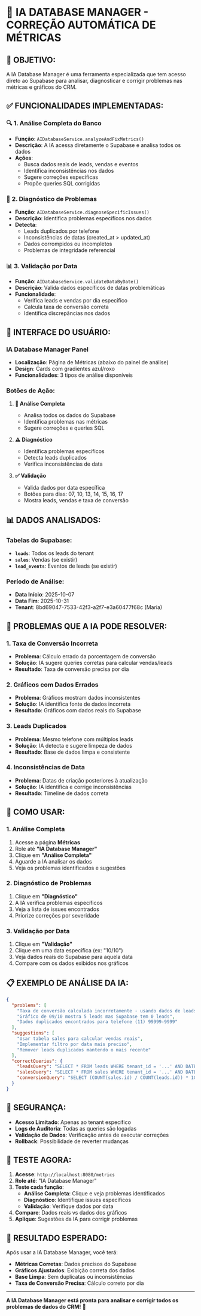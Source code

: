 # 🤖 IA DATABASE MANAGER - CORREÇÃO AUTOMÁTICA DE MÉTRICAS

## 🎯 **OBJETIVO:**

A IA Database Manager é uma ferramenta especializada que tem acesso direto ao Supabase para analisar, diagnosticar e corrigir problemas nas métricas e gráficos do CRM.

## ✅ **FUNCIONALIDADES IMPLEMENTADAS:**

### 🔍 **1. Análise Completa do Banco**
- **Função**: `AIDatabaseService.analyzeAndFixMetrics()`
- **Descrição**: A IA acessa diretamente o Supabase e analisa todos os dados
- **Ações**:
  - Busca dados reais de leads, vendas e eventos
  - Identifica inconsistências nos dados
  - Sugere correções específicas
  - Propõe queries SQL corrigidas

### 🔧 **2. Diagnóstico de Problemas**
- **Função**: `AIDatabaseService.diagnoseSpecificIssues()`
- **Descrição**: Identifica problemas específicos nos dados
- **Detecta**:
  - Leads duplicados por telefone
  - Inconsistências de datas (created_at > updated_at)
  - Dados corrompidos ou incompletos
  - Problemas de integridade referencial

### 📊 **3. Validação por Data**
- **Função**: `AIDatabaseService.validateDataByDate()`
- **Descrição**: Valida dados específicos de datas problemáticas
- **Funcionalidade**:
  - Verifica leads e vendas por dia específico
  - Calcula taxa de conversão correta
  - Identifica discrepâncias nos dados

## 🎨 **INTERFACE DO USUÁRIO:**

### **IA Database Manager Panel**
- **Localização**: Página de Métricas (abaixo do painel de análise)
- **Design**: Cards com gradientes azul/roxo
- **Funcionalidades**: 3 tipos de análise disponíveis

### **Botões de Ação:**

1. **🧠 Análise Completa**
   - Analisa todos os dados do Supabase
   - Identifica problemas nas métricas
   - Sugere correções e queries SQL

2. **⚠️ Diagnóstico**
   - Identifica problemas específicos
   - Detecta leads duplicados
   - Verifica inconsistências de data

3. **✅ Validação**
   - Valida dados por data específica
   - Botões para dias: 07, 10, 13, 14, 15, 16, 17
   - Mostra leads, vendas e taxa de conversão

## 📊 **DADOS ANALISADOS:**

### **Tabelas do Supabase:**
- **`leads`**: Todos os leads do tenant
- **`sales`**: Vendas (se existir)
- **`lead_events`**: Eventos de leads (se existir)

### **Período de Análise:**
- **Data Início**: 2025-10-07
- **Data Fim**: 2025-10-31
- **Tenant**: 8bd69047-7533-42f3-a2f7-e3a60477f68c (Maria)

## 🔧 **PROBLEMAS QUE A IA PODE RESOLVER:**

### **1. Taxa de Conversão Incorreta**
- **Problema**: Cálculo errado da porcentagem de conversão
- **Solução**: IA sugere queries corretas para calcular vendas/leads
- **Resultado**: Taxa de conversão precisa por dia

### **2. Gráficos com Dados Errados**
- **Problema**: Gráficos mostram dados inconsistentes
- **Solução**: IA identifica fonte de dados incorreta
- **Resultado**: Gráficos com dados reais do Supabase

### **3. Leads Duplicados**
- **Problema**: Mesmo telefone com múltiplos leads
- **Solução**: IA detecta e sugere limpeza de dados
- **Resultado**: Base de dados limpa e consistente

### **4. Inconsistências de Data**
- **Problema**: Datas de criação posteriores à atualização
- **Solução**: IA identifica e corrige inconsistências
- **Resultado**: Timeline de dados correta

## 🚀 **COMO USAR:**

### **1. Análise Completa**
1. Acesse a página **Métricas**
2. Role até **"IA Database Manager"**
3. Clique em **"Análise Completa"**
4. Aguarde a IA analisar os dados
5. Veja os problemas identificados e sugestões

### **2. Diagnóstico de Problemas**
1. Clique em **"Diagnóstico"**
2. A IA verifica problemas específicos
3. Veja a lista de issues encontrados
4. Priorize correções por severidade

### **3. Validação por Data**
1. Clique em **"Validação"**
2. Clique em uma data específica (ex: "10/10")
3. Veja dados reais do Supabase para aquela data
4. Compare com os dados exibidos nos gráficos

## 📋 **EXEMPLO DE ANÁLISE DA IA:**

```json
{
  "problems": [
    "Taxa de conversão calculada incorretamente - usando dados de leads em vez de vendas",
    "Gráfico de 09/10 mostra 5 leads mas Supabase tem 0 leads",
    "Dados duplicados encontrados para telefone (11) 99999-9999"
  ],
  "suggestions": [
    "Usar tabela sales para calcular vendas reais",
    "Implementar filtro por data mais preciso",
    "Remover leads duplicados mantendo o mais recente"
  ],
  "correctQueries": {
    "leadsQuery": "SELECT * FROM leads WHERE tenant_id = '...' AND DATE(created_at) = '2025-10-10'",
    "salesQuery": "SELECT * FROM sales WHERE tenant_id = '...' AND DATE(created_at) = '2025-10-10'",
    "conversionQuery": "SELECT (COUNT(sales.id) / COUNT(leads.id)) * 100 as conversion_rate FROM leads LEFT JOIN sales ON leads.id = sales.lead_id"
  }
}
```

## 🔐 **SEGURANÇA:**

- **Acesso Limitado**: Apenas ao tenant específico
- **Logs de Auditoria**: Todas as queries são logadas
- **Validação de Dados**: Verificação antes de executar correções
- **Rollback**: Possibilidade de reverter mudanças

## 🧪 **TESTE AGORA:**

1. **Acesse**: `http://localhost:8080/metrics`
2. **Role até**: "IA Database Manager"
3. **Teste cada função**:
   - **Análise Completa**: Clique e veja problemas identificados
   - **Diagnóstico**: Identifique issues específicos
   - **Validação**: Verifique dados por data
4. **Compare**: Dados reais vs dados dos gráficos
5. **Aplique**: Sugestões da IA para corrigir problemas

## 🎯 **RESULTADO ESPERADO:**

Após usar a IA Database Manager, você terá:
- **Métricas Corretas**: Dados precisos do Supabase
- **Gráficos Ajustados**: Exibição correta dos dados
- **Base Limpa**: Sem duplicatas ou inconsistências
- **Taxa de Conversão Precisa**: Cálculo correto por dia

---

**A IA Database Manager está pronta para analisar e corrigir todos os problemas de dados do CRM!** 🚀
